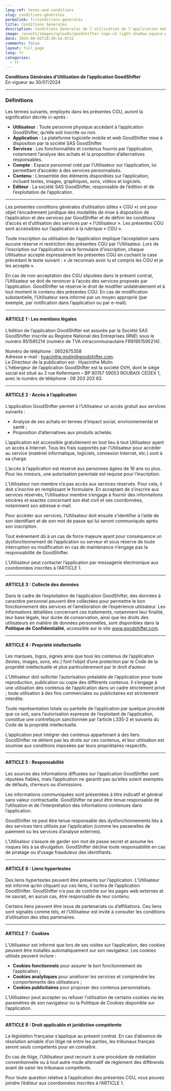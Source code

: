 ```yaml
---
lang-ref: terms-and-conditions
slug: conditions-generales
permalink: fr/conditions-generales
title: Conditions Generales
description: Conditions Generales de l'utilisation de l'application mobile GoodShifter.
image: /assets/images/uploads/goodshifter-logo-v2-light-shadow-square-pink.png
date: 2024-09-02T20:29:54.872Z
comments: false
layout: full_page
lang: fr
categories:
  - fr
---
```


**Conditions Générales d’Utilisation de l’application GoodShifter**  
En vigueur au 30/07/2024

---

### **Définitions**
Les termes suivants, employés dans les présentes CGU, auront la signification décrite ci-après :

- **Utilisateur** : Toute personne physique accédant à l’application GoodShifter, qu’elle soit inscrite ou non.
- **Application** : La plateforme logicielle mobile et web GoodShifter mise à disposition par la société SAS GoodShifter.
- **Services** : Les fonctionnalités et contenus fournis par l’application, notamment l’analyse des achats et la proposition d’alternatives responsables.
- **Compte** : Espace personnel créé par l’Utilisateur sur l’application, lui permettant d’accéder à des services personnalisés.
- **Contenu** : L’ensemble des éléments disponibles sur l’application, incluant textes, images, graphiques, sons, vidéos et logiciels.
- **Editeur** : La société SAS GoodShifter, responsable de l’édition et de l’exploitation de l’application.

---

Les présentes conditions générales d’utilisation (dites « CGU ») ont pour objet l’encadrement juridique des modalités de mise à disposition de l’application et des services par GoodShifter et de définir les conditions d’accès et d’utilisation des services par « l’Utilisateur ». Les présentes CGU sont accessibles sur l’application à la rubrique « CGU ».

Toute inscription ou utilisation de l’application implique l’acceptation sans aucune réserve ni restriction des présentes CGU par l’Utilisateur. Lors de l’inscription sur l’application via le formulaire d’inscription, chaque Utilisateur accepte expressément les présentes CGU en cochant la case précédant le texte suivant : « Je reconnais avoir lu et compris les CGU et je les accepte ».

En cas de non-acceptation des CGU stipulées dans le présent contrat, l’Utilisateur se doit de renoncer à l’accès des services proposés par l’application. GoodShifter se réserve le droit de modifier unilatéralement et à tout moment le contenu des présentes CGU. En cas de modification substantielle, l’Utilisateur sera informé par un moyen approprié (par exemple, par notification dans l’application ou par e-mail).

---

#### ARTICLE 1 : Les mentions légales
L’édition de l’application GoodShifter est assurée par la Société SAS GoodShifter inscrite au Registre National des Entreprises (RNE) sous le numéro 951595214 (numéro de TVA intracommunautaire FR91951595214).

Numéro de téléphone : 0652675358  
Adresse e-mail : hyacinthe.mutin@goodshifter.com.  
Le Directeur de la publication est : Hyacinthe Mutin  
L’hébergeur de l’application GoodShifter est la société OVH, dont le siège social est situé au 2 rue Kellermann – BP 80157 59053 ROUBAIX CEDEX 1, avec le numéro de téléphone : 08 203 203 63.

---

#### ARTICLE 2 : Accès à l’application
L’application GoodShifter permet à l’Utilisateur un accès gratuit aux services suivants :
- Analyse de ses achats en termes d’impact social, environnemental et santé ;
- Proposition d’alternatives aux produits achetés.

L’application est accessible gratuitement en tout lieu à tout Utilisateur ayant un accès à Internet. Tous les frais supportés par l’Utilisateur pour accéder au service (matériel informatique, logiciels, connexion Internet, etc.) sont à sa charge.

L’accès à l’application est réservé aux personnes âgées de 16 ans ou plus. Pour les mineurs, une autorisation parentale est requise pour l’inscription.

L’Utilisateur non membre n’a pas accès aux services réservés. Pour cela, il doit s’inscrire en remplissant le formulaire. En acceptant de s’inscrire aux services réservés, l’Utilisateur membre s’engage à fournir des informations sincères et exactes concernant son état civil et ses coordonnées, notamment son adresse e-mail.

Pour accéder aux services, l’Utilisateur doit ensuite s’identifier à l’aide de son identifiant et de son mot de passe qui lui seront communiqués après son inscription.

Tout événement dû à un cas de force majeure ayant pour conséquence un dysfonctionnement de l’application ou serveur et sous réserve de toute interruption ou modification en cas de maintenance n’engage pas la responsabilité de GoodShifter.

L’Utilisateur peut contacter l’application par messagerie électronique aux coordonnées inscrites à l’ARTICLE 1.

---

#### ARTICLE 3 : Collecte des données
Dans le cadre de l’exploitation de l’application GoodShifter, des données à caractère personnel peuvent être collectées pour permettre le bon fonctionnement des services et l’amélioration de l’expérience utilisateur. Les informations détaillées concernant ces traitements, notamment leur finalité, leur base légale, leur durée de conservation, ainsi que les droits des utilisateurs en matière de données personnelles, sont disponibles dans la **Politique de Confidentialité**, accessible sur le site www.goodshifter.com.

---

#### ARTICLE 4 : Propriété intellectuelle
Les marques, logos, signes ainsi que tous les contenus de l’application (textes, images, sons, etc.) font l’objet d’une protection par le Code de la propriété intellectuelle et plus particulièrement par le droit d’auteur.

L’Utilisateur doit solliciter l’autorisation préalable de l’application pour toute reproduction, publication ou copie des différents contenus. Il s’engage à une utilisation des contenus de l’application dans un cadre strictement privé ; toute utilisation à des fins commerciales ou publicitaires est strictement interdite.

Toute représentation totale ou partielle de l’application par quelque procédé que ce soit, sans l’autorisation expresse de l’exploitant de l’application, constitue une contrefaçon sanctionnée par l’article L335-2 et suivants du Code de la propriété intellectuelle.

L’application peut intégrer des contenus appartenant à des tiers. GoodShifter ne détient pas les droits sur ces contenus, et leur utilisation est soumise aux conditions imposées par leurs propriétaires respectifs.

---

#### ARTICLE 5 : Responsabilité
Les sources des informations diffusées sur l’application GoodShifter sont réputées fiables, mais l’application ne garantit pas qu’elles soient exemptes de défauts, d’erreurs ou d’omissions.

Les informations communiquées sont présentées à titre indicatif et général sans valeur contractuelle. GoodShifter ne peut être tenue responsable de l’utilisation et de l’interprétation des informations contenues dans l’application.

GoodShifter ne peut être tenue responsable des dysfonctionnements liés à des services tiers utilisés par l’application (comme les passerelles de paiement ou les services d’analyse externes).

L’Utilisateur s’assure de garder son mot de passe secret et assume les risques liés à sa divulgation. GoodShifter décline toute responsabilité en cas de piratage ou d’usage frauduleux des identifiants.

---

#### ARTICLE 6 : Liens hypertextes
Des liens hypertextes peuvent être présents sur l’application. L’Utilisateur est informé qu’en cliquant sur ces liens, il sortira de l’application GoodShifter. GoodShifter n’a pas de contrôle sur les pages web externes et ne saurait, en aucun cas, être responsable de leur contenu.

Certains liens peuvent être issus de partenariats ou d’affiliations. Ces liens sont signalés comme tels, et l’Utilisateur est invité à consulter les conditions d’utilisation des sites partenaires.

---

#### ARTICLE 7 : Cookies
L’Utilisateur est informé que lors de ses visites sur l’application, des cookies peuvent être installés automatiquement sur son navigateur. Les cookies utilisés peuvent inclure :
- **Cookies fonctionnels** pour assurer le bon fonctionnement de l’application ;
- **Cookies analytiques** pour améliorer les services et comprendre les comportements des utilisateurs ;
- **Cookies publicitaires** pour proposer des contenus personnalisés.

L’Utilisateur peut accepter ou refuser l’utilisation de certains cookies via les paramètres de son navigateur ou la Politique de Cookies disponible sur l’application.

---

#### ARTICLE 8 : Droit applicable et juridiction compétente
La législation française s’applique au présent contrat. En cas d’absence de résolution amiable d’un litige né entre les parties, les tribunaux français seront seuls compétents pour en connaître.

En cas de litige, l’Utilisateur peut recourir à une procédure de médiation conventionnelle ou à tout autre mode alternatif de règlement des différends avant de saisir les tribunaux compétents.

Pour toute question relative à l’application des présentes CGU, vous pouvez joindre l’éditeur aux coordonnées inscrites à l’ARTICLE 1.
